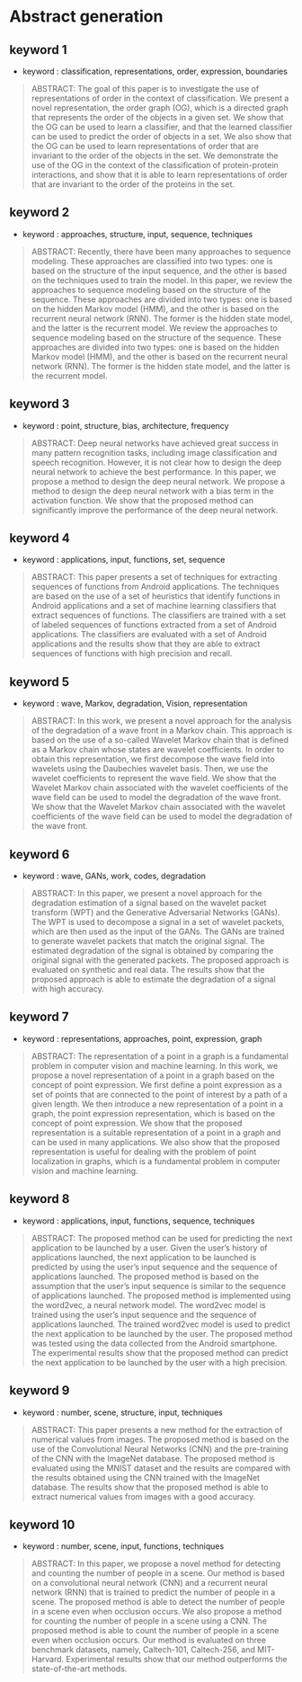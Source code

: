 # Abstract generation

## keyword 1
* keyword : classification, representations, order, expression, boundaries
> ABSTRACT: The goal of this paper is to investigate the use of representations of order in the context of classification. We present a novel representation, the order graph (OG), which is a directed graph that represents the order of the objects in a given set. We show that the OG can be used to learn a classifier, and that the learned classifier can be used to predict the order of objects in a set. We also show that the OG can be used to learn representations of order that are invariant to the order of the objects in the set. We demonstrate the use of the OG in the context of the classification of protein-protein interactions, and show that it is able to learn representations of order that are invariant to the order of the proteins in the set.

## keyword 2
* keyword : approaches, structure, input, sequence, techniques
> ABSTRACT: Recently, there have been many approaches to sequence modeling. These approaches are classified into two types: one is based on the structure of the input sequence, and the other is based on the techniques used to train the model. In this paper, we review the approaches to sequence modeling based on the structure of the sequence. These approaches are divided into two types: one is based on the hidden Markov model (HMM), and the other is based on the recurrent neural network (RNN). The former is the hidden state model, and the latter is the recurrent model. We review the approaches to sequence modeling based on the structure of the sequence. These approaches are divided into two types: one is based on the hidden Markov model (HMM), and the other is based on the recurrent neural network (RNN). The former is the hidden state model, and the latter is the recurrent model.

## keyword 3
* keyword : point, structure, bias, architecture, frequency
> ABSTRACT: Deep neural networks have achieved great success in many pattern recognition tasks, including image classification and speech recognition. However, it is not clear how to design the deep neural network to achieve the best performance. In this paper, we propose a method to design the deep neural network. We propose a method to design the deep neural network with a bias term in the activation function. We show that the proposed method can significantly improve the performance of the deep neural network.

## keyword 4
* keyword : applications, input, functions, set, sequence
> ABSTRACT: This paper presents a set of techniques for extracting sequences of functions from Android applications. The techniques are based on the use of a set of heuristics that identify functions in Android applications and a set of machine learning classifiers that extract sequences of functions. The classifiers are trained with a set of labeled sequences of functions extracted from a set of Android applications. The classifiers are evaluated with a set of Android applications and the results show that they are able to extract sequences of functions with high precision and recall.

## keyword 5
* keyword : wave, Markov, degradation, Vision, representation
> ABSTRACT: In this work, we present a novel approach for the analysis of the degradation of a wave front in a Markov chain. This approach is based on the use of a so-called Wavelet Markov chain that is defined as a Markov chain whose states are wavelet coefficients. In order to obtain this representation, we first decompose the wave field into wavelets using the Daubechies wavelet basis. Then, we use the wavelet coefficients to represent the wave field. We show that the Wavelet Markov chain associated with the wavelet coefficients of the wave field can be used to model the degradation of the wave front. We show that the Wavelet Markov chain associated with the wavelet coefficients of the wave field can be used to model the degradation of the wave front.

## keyword 6
* keyword : wave, GANs, work, codes, degradation
> ABSTRACT: In this paper, we present a novel approach for the degradation estimation of a signal based on the wavelet packet transform (WPT) and the Generative Adversarial Networks (GANs). The WPT is used to decompose a signal in a set of wavelet packets, which are then used as the input of the GANs. The GANs are trained to generate wavelet packets that match the original signal. The estimated degradation of the signal is obtained by comparing the original signal with the generated packets. The proposed approach is evaluated on synthetic and real data. The results show that the proposed approach is able to estimate the degradation of a signal with high accuracy.

## keyword 7
* keyword : representations, approaches, point, expression, graph
> ABSTRACT: The representation of a point in a graph is a fundamental problem in computer vision and machine learning. In this work, we propose a novel representation of a point in a graph based on the concept of point expression. We first define a point expression as a set of points that are connected to the point of interest by a path of a given length. We then introduce a new representation of a point in a graph, the point expression representation, which is based on the concept of point expression. We show that the proposed representation is a suitable representation of a point in a graph and can be used in many applications. We also show that the proposed representation is useful for dealing with the problem of point localization in graphs, which is a fundamental problem in computer vision and machine learning.

## keyword 8
* keyword : applications, input, functions, sequence, techniques
> ABSTRACT: The proposed method can be used for predicting the next application to be launched by a user. Given the user’s history of applications launched, the next application to be launched is predicted by using the user’s input sequence and the sequence of applications launched. The proposed method is based on the assumption that the user’s input sequence is similar to the sequence of applications launched. The proposed method is implemented using the word2vec, a neural network model. The word2vec model is trained using the user’s input sequence and the sequence of applications launched. The trained word2vec model is used to predict the next application to be launched by the user. The proposed method was tested using the data collected from the Android smartphone. The experimental results show that the proposed method can predict the next application to be launched by the user with a high precision.

## keyword 9
* keyword : number, scene, structure, input, techniques
> ABSTRACT: This paper presents a new method for the extraction of numerical values from images. The proposed method is based on the use of the Convolutional Neural Networks (CNN) and the pre-training of the CNN with the ImageNet database. The proposed method is evaluated using the MNIST dataset and the results are compared with the results obtained using the CNN trained with the ImageNet database. The results show that the proposed method is able to extract numerical values from images with a good accuracy.

## keyword 10
* keyword : number, scene, input, functions, techniques
> ABSTRACT: In this paper, we propose a novel method for detecting and counting the number of people in a scene. Our method is based on a convolutional neural network (CNN) and a recurrent neural network (RNN) that is trained to predict the number of people in a scene. The proposed method is able to detect the number of people in a scene even when occlusion occurs. We also propose a method for counting the number of people in a scene using a CNN. The proposed method is able to count the number of people in a scene even when occlusion occurs. Our method is evaluated on three benchmark datasets, namely, Caltech-101, Caltech-256, and MIT-Harvard. Experimental results show that our method outperforms the state-of-the-art methods.